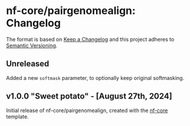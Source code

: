 # nf-core/pairgenomealign: Changelog

The format is based on [Keep a Changelog](https://keepachangelog.com/en/1.0.0/)
and this project adheres to [Semantic Versioning](https://semver.org/spec/v2.0.0.html).

## Unreleased

Added a new `softmask` parameter, to optionally keep original softmasking.

## v1.0.0 "Sweet potato" - [August 27th, 2024]

Initial release of nf-core/pairgenomealign, created with the [nf-core](https://nf-co.re/) template.
